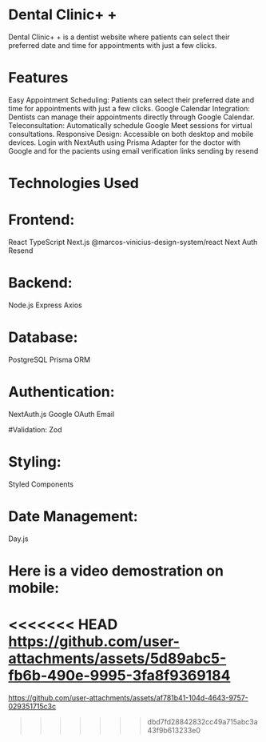 # Dental Clinic+ +

Dental Clinic+ + is a dentist website where patients can select their preferred date and time for appointments with just a few clicks.

# Features

Easy Appointment Scheduling: Patients can select their preferred date and time for appointments with just a few clicks.
Google Calendar Integration: Dentists can manage their appointments directly through Google Calendar.
Teleconsultation: Automatically schedule Google Meet sessions for virtual consultations.
Responsive Design: Accessible on both desktop and mobile devices.
Login with NextAuth using Prisma Adapter for the doctor with Google and for the pacients using email verification links sending by resend

# Technologies Used

# Frontend:

React
TypeScript
Next.js
@marcos-vinicius-design-system/react
Next Auth
Resend

# Backend:

Node.js
Express
Axios

# Database:

PostgreSQL
Prisma ORM

# Authentication:

NextAuth.js
Google OAuth
Email

#Validation:
Zod

# Styling:

Styled Components

# Date Management:

Day.js

# Here is a video demostration on mobile:

<<<<<<< HEAD
https://github.com/user-attachments/assets/5d89abc5-fb6b-490e-9995-3fa8f9369184
=======
https://github.com/user-attachments/assets/af781b41-104d-4643-9757-029351715c3c
>>>>>>> dbd7fd28842832cc49a715abc3a43f9b613233e0
